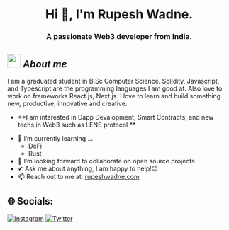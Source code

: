 <h1 align="center">Hi 👋, I'm Rupesh Wadne.</h1>
<h3 align="center">A passionate Web3 developer from India.</h3>

## <img src="https://media.giphy.com/media/ObNTw8Uzwy6KQ/giphy.gif" width="30px">&nbsp;***About me***

I am a graduated student in B.Sc Computer Science. Solidity, Javascript, and Typescript are the programming languages I am good at. Also love to work on frameworks React.js, Next.js.  I love to learn and build something new, productive, innovative and creative.
* **I am interested in Dapp Devalopment, Smart Contracts, and new techs in Web3 such as LENS protocol **
- 🌱 I’m currently learning ...
  - DeFi
  - Rust
- 👯 I’m looking forward to collaborate on open source projects.
- ✔ Ask me about anything, I am happy to help!😉<br>
- 📫 Reach out to me at: <a href="https://rupesh-wadne.vercel.app/">rupeshwadne.com</a>

## 🌐 Socials:
[![Instagram](https://img.shields.io/badge/Instagram-%23E4405F.svg?logo=Instagram&logoColor=white)](https://instagram.com/rupesh_wadne_) [![Twitter](https://img.shields.io/badge/Twitter-%231DA1F2.svg?logo=Twitter&logoColor=white)](https://twitter.com/rupesh_wadne_) 
